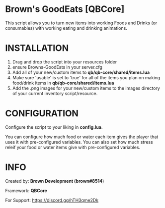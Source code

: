 # Brown's GoodEats [QBCore]
This script allows you to turn new items into working Foods and Drinks (or consumables) with working eating and drinking animations. 

# INSTALLATION
1. Drag and drop the script into your resources folder
2. ensure Browns-GoodEats in your server.cfg
3. Add all of your new/custom items to **qb/qb-core/shared/items.lua**
4. Make sure 'usable' is set to 'true' for all of the items you plan on making food/drink items in **qb/qb-core/shared/items.lua**
5. Add the .png images for your new/custom items to the images directory of your current inventory script/resource.

# CONFIGURATION
Configure the script to your liking in **config.lua**.

You can configure how much food or water each item gives the player that uses it with pre-configured variables. You can also set how much stress releif your food or water items give with pre-configured variables.

# INFO

Created by: **Brown Development (brown#8514**)

Framework: **QBCore**

For Support: https://discord.gg/hTH3qme2Dk

